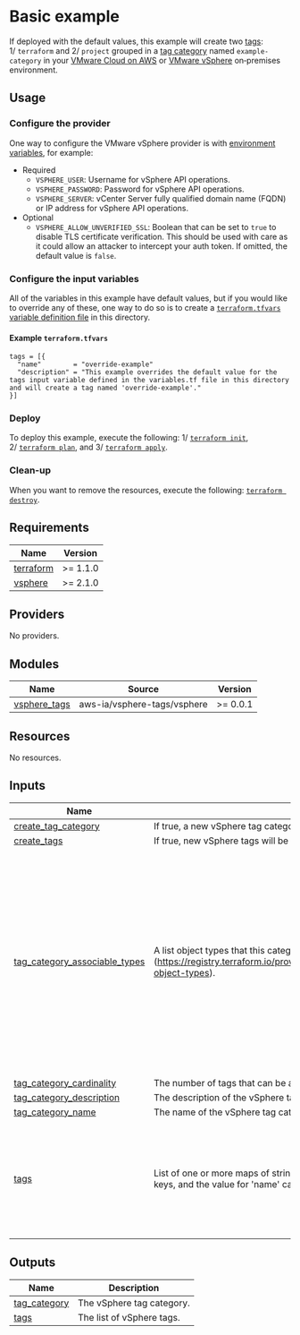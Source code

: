 <!-- BEGIN_TF_DOCS -->
# Basic example

If deployed with the default values, this example will create two [tags][tags]: 1/&nbsp;`terraform` and 2/&nbsp;`project` grouped in a [tag category][category] named `example-category` in your [VMware Cloud on AWS][vmconaws] or [VMware vSphere][vsphere] on&#8209;premises environment.

## Usage

### Configure the provider

One way to configure the VMware vSphere provider is with [environment variables][env\_vars], for example:

* Required
  * `VSPHERE_USER`: Username for vSphere API operations.
  * `VSPHERE_PASSWORD`: Password for vSphere API operations.
  * `VSPHERE_SERVER`: vCenter Server fully qualified domain name (FQDN) or IP address for vSphere API operations.
* Optional
  * `VSPHERE_ALLOW_UNVERIFIED_SSL`: Boolean that can be set to `true` to disable TLS certificate verification.
    This should be used with care as it could allow an attacker to intercept your auth token.
    If omitted, the default value is `false`.

### Configure the input variables

All of the variables in this example have default values, but if you would like to override any of these, one way to do so is to create a [`terraform.tfvars` variable definition file][tfvars] in this directory.

#### Example `terraform.tfvars`

```hcl
tags = [{
  "name"        = "override-example"
  "description" = "This example overrides the default value for the tags input variable defined in the variables.tf file in this directory and will create a tag named 'override-example'."
}]
```

### Deploy

To deploy this example, execute the following: 1/&nbsp;[`terraform init`][tf\_init], 2/&nbsp;[`terraform plan`][tf\_plan], and 3/&nbsp;[`terraform apply`][tf\_apply].

### Clean-up

When you want to remove the resources, execute the following: [`terraform destroy`][tf\_destroy].

[category]: https://docs.vmware.com/en/VMware-vSphere/7.0/com.vmware.vsphere.vcenterhost.doc/GUID-BA3D1794-28F2-43F3-BCE9-3964CB207FB6.html
[env\_vars]: https://registry.terraform.io/providers/hashicorp/vsphere/latest/docs#argument-reference
[tags]: https://docs.vmware.com/en/VMware-vSphere/7.0/com.vmware.vsphere.vcenterhost.doc/GUID-2FF21224-B6BC-499B-AD8B-D2C4309AD9DC.html
[tf\_apply]: https://www.terraform.io/cli/commands/apply
[tf\_destroy]: https://www.terraform.io/cli/commands/destroy
[tf\_init]: https://www.terraform.io/cli/commands/init
[tf\_plan]: https://www.terraform.io/cli/commands/plan
[tfvars]: https://www.terraform.io/language/values/variables#variable-definitions-tfvars-files
[vsphere]: https://docs.vmware.com/en/VMware-vSphere/index.html
[vmconaws]: https://aws.amazon.com/vmware/

## Requirements

| Name | Version |
|------|---------|
| <a name="requirement_terraform"></a> [terraform](#requirement\_terraform) | >= 1.1.0 |
| <a name="requirement_vsphere"></a> [vsphere](#requirement\_vsphere) | >= 2.1.0 |

## Providers

No providers.

## Modules

| Name | Source | Version |
|------|--------|---------|
| <a name="module_vsphere_tags"></a> [vsphere\_tags](#module\_vsphere\_tags) | aws-ia/vsphere-tags/vsphere | >= 0.0.1 |

## Resources

No resources.

## Inputs

| Name | Description | Type | Default | Required |
|------|-------------|------|---------|:--------:|
| <a name="input_create_tag_category"></a> [create\_tag\_category](#input\_create\_tag\_category) | If true, a new vSphere tag category will be created. | `bool` | `true` | no |
| <a name="input_create_tags"></a> [create\_tags](#input\_create\_tags) | If true, new vSphere tags will be created for each entry. | `bool` | `true` | no |
| <a name="input_tag_category_associable_types"></a> [tag\_category\_associable\_types](#input\_tag\_category\_associable\_types) | A list object types that this category to which this category can be assigned (https://registry.terraform.io/providers/hashicorp/vsphere/latest/docs/resources/tag_category#associable-object-types). | `list(string)` | <pre>[<br>  "Folder",<br>  "ClusterComputeResource",<br>  "Datacenter",<br>  "Datastore",<br>  "StoragePod",<br>  "DistributedVirtualPortgroup",<br>  "DistributedVirtualSwitch",<br>  "VmwareDistributedVirtualSwitch",<br>  "HostSystem",<br>  "com.vmware.content.Library",<br>  "com.vmware.content.library.Item",<br>  "HostNetwork",<br>  "Network",<br>  "OpaqueNetwork",<br>  "ResourcePool",<br>  "VirtualApp",<br>  "VirtualMachine"<br>]</pre> | no |
| <a name="input_tag_category_cardinality"></a> [tag\_category\_cardinality](#input\_tag\_category\_cardinality) | The number of tags that can be assigned from this category to a single object at once. | `string` | `"MULTIPLE"` | no |
| <a name="input_tag_category_description"></a> [tag\_category\_description](#input\_tag\_category\_description) | The description of the vSphere tag category. | `string` | `null` | no |
| <a name="input_tag_category_name"></a> [tag\_category\_name](#input\_tag\_category\_name) | The name of the vSphere tag category. | `string` | `"example-category"` | no |
| <a name="input_tags"></a> [tags](#input\_tags) | List of one or more maps of strings defining vSphere tags. Each map must only have 'name' & 'description' keys, and the value for 'name' cannot be empty. | `list(map(string))` | <pre>[<br>  {<br>    "description": "Managed by Terraform",<br>    "name": "terraform"<br>  },<br>  {<br>    "description": "terraform-vsphere-tags",<br>    "name": "project"<br>  }<br>]</pre> | no |

## Outputs

| Name | Description |
|------|-------------|
| <a name="output_tag_category"></a> [tag\_category](#output\_tag\_category) | The vSphere tag category. |
| <a name="output_tags"></a> [tags](#output\_tags) | The list of vSphere tags. |
<!-- END_TF_DOCS -->